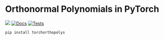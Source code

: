 # Orthonormal Polynomials in PyTorch

[![](https://img.shields.io/badge/GitHub-fc7303)](https://github.com/alegresor/TorchOrthoPolys)
[![Docs](https://github.com/alegresor/TorchOrthoPolys/actions/workflows/docs.yml/badge.svg?branch=main)](https://alegresor.github.io/TorchOrthoPolys/)
[![Tests](https://github.com/alegresor/TorchOrthoPolys/actions/workflows/tests.yml/badge.svg?branch=main)](https://github.com/alegresor/TorchOrthoPolys/actions/workflows/tests.yml)

```bash
pip install torchorthopolys
```
